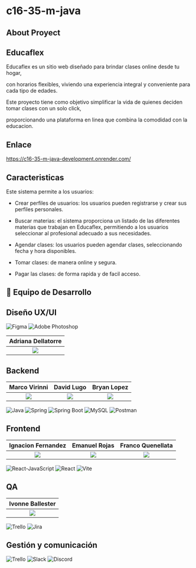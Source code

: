 # c16-35-m-java
## About Proyect

## Educaflex

Educaflex es un sitio web diseñado para brindar clases online desde tu hogar, 

con horarios flexibles, viviendo una experiencia integral y conveniente para cada tipo de edades.

Este proyecto tiene como objetivo simplificar la vida de quienes deciden tomar clases con un solo click, 

proporcionando una plataforma en linea que combina la comodidad con la educacion.


## Enlace

https://c16-35-m-java-development.onrender.com/


## Caracteristicas

Este sistema permite a los usuarios: 

* Crear perfiles de usuarios: los usuarios pueden registrarse y crear sus perfiles personales.

* Buscar materias: el sistema proporciona un listado de las diferentes materias que trabajan en Educaflex, permitiendo a los usuarios seleccionar al profesional adecuado a sus necesidades.

* Agendar clases: los usuarios pueden agendar clases, seleccionando fecha y hora disponibles.

* Tomar clases: de manera online y segura.

* Pagar las clases: de forma rapida y de facil acceso.

## 🚀 Equipo de Desarrollo

## Diseño UX/UI

![Figma](https://img.shields.io/badge/Figma-F24E1E?style=for-the-badge&logo=figma&logoColor=white)
![Adobe Photoshop](https://img.shields.io/badge/Adobe%20Photoshop-31A8FF?style=for-the-badge&logo=adobe%20photoshop&logoColor=white)

| **Adriana Dellatorre** |
| :---: |
| <a href="https://www.linkedin.com/in/adriana-dellatorre/"> <img src="https://img.shields.io/badge/-LinkedIn-0A66C2?style=flat-square&logo=linkedin&logoColor=white"></a>|


## Backend

| **Marco Virinni** | **David Lugo** | **Bryan Lopez** |
| :---: | :---: | :---: | 
| <a href="https://www.linkedin.com/in/marco-virinni/"> <img src="https://img.shields.io/badge/-LinkedIn-0A66C2?style=flat-square&logo=linkedin&logoColor=white"></a> | <a href="https://www.linkedin.com/in/davlgven/"> <img src="https://img.shields.io/badge/-LinkedIn-0A66C2?style=flat-square&logo=linkedin&logoColor=white"></a> | <a href="http://www.linkedin.com/in/bryan-lopez-769030216/"> <img src="https://img.shields.io/badge/-LinkedIn-0A66C2?style=flat-square&logo=linkedin&logoColor=white"></a>|


![Java](https://img.shields.io/badge/Java-437291?style=for-the-badge&logo=OpenJDK&logoColor=white)
![Spring](https://img.shields.io/badge/Spring-6DB33F?style=for-the-badge&logo=spring&logoColor=white)
![Spring Boot](https://img.shields.io/badge/-Spring%20Boot-6DB33F?style=for-the-badge&logo=Spring%20Boot&logoColor=white)
![MySQL](https://img.shields.io/badge/-MySQL-4479A1?style=for-the-badge&logo=MySQL&logoColor=white)
![Postman](https://img.shields.io/badge/Postman-FF6C37?style=for-the-badge&logo=postman&logoColor=white)


## Frontend

| **Ignacion Fernandez** | **Emanuel Rojas** | **Franco Quenellata** |
| :---: | :---: | :---: | 
| <a href="https://www.linkedin.com/in/ignaciofernandezdev/"> <img src="https://img.shields.io/badge/-LinkedIn-0A66C2?style=flat-square&logo=linkedin&logoColor=white"></a> | <a href="https://www.linkedin.com/in/emanuel-rojas-guindan/"> <img src="https://img.shields.io/badge/-LinkedIn-0A66C2?style=flat-square&logo=linkedin&logoColor=white"></a> | <a href="https://www.linkedin.com/in/fquenallata/"> <img src="https://img.shields.io/badge/-LinkedIn-0A66C2?style=flat-square&logo=linkedin&logoColor=white"></a>|


![React-JavaScript](https://img.shields.io/badge/-ReactJs-61DAFB?logo=react&logoColor=black&style=for-the-badge)
![React](https://img.shields.io/badge/JavaScript-F7DF1E.svg?style=for-the-badge&logo=JavaScript&logoColor=black)
![Vite](https://img.shields.io/badge/Vite-646CFF?style=for-the-badge&logo=vite&logoColor=white)


## QA

| **Ivonne Ballester** |
| :---: |
| <a href="https://www.linkedin.com/in/ivonne-ballester-"> <img src="https://img.shields.io/badge/-LinkedIn-0A66C2?style=flat-square&logo=linkedin&logoColor=white"></a>|


![Trello](https://img.shields.io/badge/Trello-0052CC?style=for-the-badge&logo=trello&logoColor=white)
![Jira](https://img.shields.io/badge/Jira-0052CC?style=for-the-badge&logo=Jira&logoColor=fff)


## Gestión y comunicación

![Trello](https://img.shields.io/badge/Trello-0052CC?style=for-the-badge&logo=trello&logoColor=white)
![Slack](https://img.shields.io/badge/Slack-4A154B?style=for-the-badge&logo=slack&logoColor=white)
![Discord](https://img.shields.io/badge/Discord-5865F2?style=for-the-badge&logo=discord&logoColor=white)


